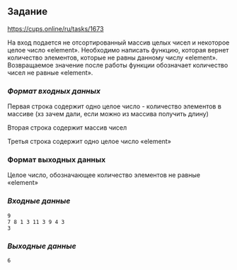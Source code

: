 ## Задание 
https://cups.online/ru/tasks/1673

На вход подается не отсортированный массив целых чисел и некоторое целое число «element».
Необходимо написать функцию, которая вернет количество элементов, которые не равны данному числу «element».
Возвращаемое значение после работы функции обозначает количество чисел не равные «element».

### _Формат входных данных_

Первая строка содержит одно целое число - количество элементов в массиве (хз зачем дали, если можно из массива получить длину)

Вторая строка содержит массив чисел

Третья строка содержит одно целое число «element»

### Формат выходных данных

Целое число, обозначающее количество элементов не равные «element»

### _Входные данные_
```
9
7 8 1 3 11 3 9 4 3
3
```

### _Выходные данные_

```
6
```
